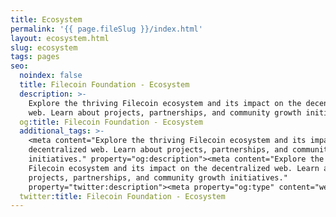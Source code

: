 ```yaml
---
title: Ecosystem
permalink: '{{ page.fileSlug }}/index.html'
layout: ecosystem.html
slug: ecosystem
tags: pages
seo:
  noindex: false
  title: Filecoin Foundation - Ecosystem
  description: >-
    Explore the thriving Filecoin ecosystem and its impact on the decentralized
    web. Learn about projects, partnerships, and community growth initiatives.
  og:title: Filecoin Foundation - Ecosystem
  additional_tags: >-
    <meta content="Explore the thriving Filecoin ecosystem and its impact on the
    decentralized web. Learn about projects, partnerships, and community growth
    initiatives." property="og:description"><meta content="Explore the thriving
    Filecoin ecosystem and its impact on the decentralized web. Learn about
    projects, partnerships, and community growth initiatives."
    property="twitter:description"><meta property="og:type" content="website">
  twitter:title: Filecoin Foundation - Ecosystem
---
```



